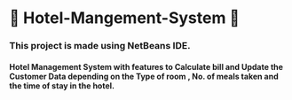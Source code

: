 # :tada: Hotel-Mangement-System :tada:
### This project is made using NetBeans IDE. 
#### Hotel Management System with features to Calculate bill and Update the Customer Data depending on the Type of room , No. of meals taken and the time of stay in the hotel.
